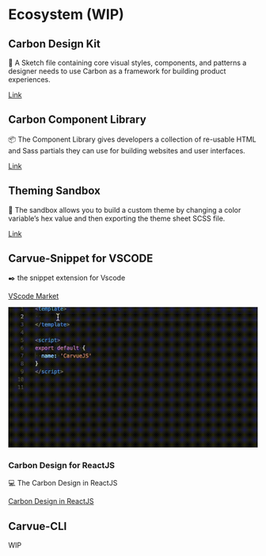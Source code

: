 # Ecosystem (WIP)

## Carbon Design Kit

💎 A Sketch file containing core visual styles, components, and patterns a designer needs to use Carbon as a framework for building product experiences.

[Link](https://github.com/ibm/carbon-design-kit)

## Carbon Component Library

📦 The Component Library gives developers a collection of re-usable HTML and Sass partials they can use for building websites and user interfaces.

[Link](https://github.com/ibm/carbon-components)

## Theming Sandbox

🎨 The sandbox allows you to build a custom theme by changing a color variable’s hex value and then exporting the theme sheet SCSS file.

[Link](http://themes.carbondesignsystem.com/)


## Carvue-Snippet for VSCODE

✒️ the snippet extension for Vscode

[VScode Market](https://marketplace.visualstudio.com/items?itemName=CarvueJS.carvuejs)

![snippets](https://raw.githubusercontent.com/CarvueJS/carvue-vscode-extension/master/assets/carvueSnippet.gif)


### Carbon Design for ReactJS

💻 The Carbon Design in ReactJS

[Carbon Design in ReactJS](https://github.com/IBM/carbon-components-react)

## Carvue-CLI

WIP